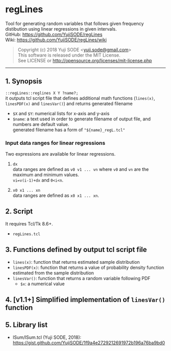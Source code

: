 # regLines
Tool for generating random variables that follows given frequency distibution using linear regressions in given intervals.  
GitHub: https://github.com/YujiSODE/regLines  
Wiki: https://github.com/YujiSODE/regLines/wiki  
>Copyright (c) 2018 Yuji SODE \<yuji.sode@gmail.com\>  
>This software is released under the MIT License.  
>See LICENSE or http://opensource.org/licenses/mit-license.php
______
## 1. Synopsis
`::regLines::reglines X Y ?name?;`  
it outputs tcl script file that defines additional math functions (`lines(x)`, `linesPDF(x)` and `linesVar()`) and returns generated filename
- `$X` and `$Y`: numerical lists for x-axis and y-axis
- `$name`: a text used in order to generate filename of output file, and numbers are default value.  
  generated filename has a form of `"${name}_regL.tcl"`
### Input data ranges for linear regressions
Two expressions are available for linear regressions.
1. `dx`  
   data ranges are defined as `v0 v1 ... vn` where `v0` and `vn` are the maximum and minimum values.  
   `vi=v(i-1)+dx` and `0<i<n`.  
   
2. `x0 x1 ... xn`  
   data ranges are defined as `x0 x1 ... xn`.

## 2. Script
It requires Tcl/Tk 8.6+.
- `regLines.tcl`

## 3. Functions defined by output tcl script file
- `lines(x)`: function that returns estimated sample distribution
- `linesPDF(x)`: function that returns a value of probability density function estimated from the sample distribution
- `linesVar()`: function that returns a random variable following PDF
  - `$x`: a numerical value

## 4. [v1.1+] Simplified implementation of `linesVar()` function

## 5. Library list
- lSum/lSum.tcl (Yuji SODE, 2018): https://gist.github.com/YujiSODE/1f9a4e2729212691972b196a76ba9bd0
